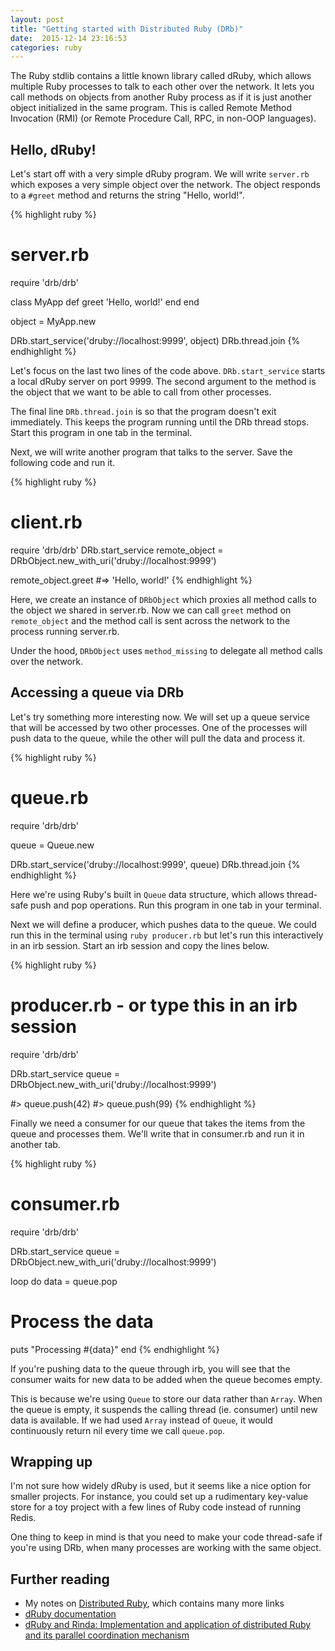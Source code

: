 ```yaml
---
layout: post
title: "Getting started with Distributed Ruby (DRb)"
date:  2015-12-14 23:16:53
categories: ruby
---
```


The Ruby stdlib contains a little known library called dRuby,
which allows multiple Ruby processes to talk to each other over the network.
It lets you call methods on objects from another Ruby process
as if it is just another object initialized in the same program.
This is called Remote Method Invocation (RMI) 
(or Remote Procedure Call, RPC, in non-OOP languages).

## Hello, dRuby!

Let's start off with a very simple dRuby program.
We will write `server.rb` which exposes a very simple object over the network.
The object responds to a `#greet` method
and returns the string "Hello, world!".

{% highlight ruby %}
# server.rb
require 'drb/drb'

class MyApp
  def greet
    'Hello, world!'
  end
end

object = MyApp.new

DRb.start_service('druby://localhost:9999', object)
DRb.thread.join
{% endhighlight %}

Let's focus on the last two lines of the code above.
`DRb.start_service` starts a local dRuby server on port 9999.
The second argument to the method is the object that
we want to be able to call from other processes.

The final line `DRb.thread.join` is so that
the program doesn't exit immediately.
This keeps the program running until the DRb thread stops.
Start this program in one tab in the terminal.

Next, we will write another program that talks to the server.
Save the following code and run it.

{% highlight ruby %}
# client.rb
require 'drb/drb'
DRb.start_service
remote_object = DRbObject.new_with_uri('druby://localhost:9999')

remote_object.greet   #=> 'Hello, world!'
{% endhighlight %}

Here, we create an instance of `DRbObject` which proxies all method calls
to the object we shared in server.rb.
Now we can call `greet` method on `remote_object`
and the method call is sent across the network
to the process running server.rb.

Under the hood, `DRbObject` uses `method_missing`
to delegate all method calls over the network.

## Accessing a queue via DRb

Let's try something more interesting now.
We will set up a queue service that will be accessed by two other processes.
One of the processes will push data to the queue,
while the other will pull the data and process it.

{% highlight ruby %}
# queue.rb
require 'drb/drb'

queue = Queue.new

DRb.start_service('druby://localhost:9999', queue)
DRb.thread.join
{% endhighlight %}

Here we're using Ruby's built in `Queue` data structure,
which allows thread-safe push and pop operations.
Run this program in one tab in your terminal.

Next we will define a producer, which pushes data to the queue.
We could run this in the terminal using `ruby producer.rb`
but let's run this interactively in an irb session.
Start an irb session and copy the lines below.

{% highlight ruby %}
# producer.rb - or type this in an irb session
require 'drb/drb'

DRb.start_service
queue = DRbObject.new_with_uri('druby://localhost:9999')

#> queue.push(42)
#> queue.push(99)
{% endhighlight %}

Finally we need a consumer for our queue
that takes the items from the queue and processes them.
We'll write that in consumer.rb and run it in another tab.

{% highlight ruby %}
# consumer.rb
require 'drb/drb'

DRb.start_service
queue = DRbObject.new_with_uri('druby://localhost:9999')

loop do
  data = queue.pop

  # Process the data
  puts "Processing #{data}"
end
{% endhighlight %}

If you're pushing data to the queue through irb,
you will see that the consumer waits for new data to be added
when the queue becomes empty.

This is because we're using `Queue` to store our data rather than `Array`.
When the queue is empty, it suspends the calling thread (ie. consumer)
until new data is available.
If we had used `Array` instead of `Queue`,
it would continuously return nil every time we call `queue.pop`.

## Wrapping up

I'm not sure how widely dRuby is used,
but it seems like a nice option for smaller projects.
For instance, you could set up a rudimentary key-value store for a toy project
with a few lines of Ruby code instead of running Redis.

One thing to keep in mind is that you need to make your code thread-safe
if you're using DRb, when many processes are working with the same object.

## Further reading

* My notes on [Distributed Ruby](/notes/druby.html), which contains many more links
* [dRuby documentation](http://ruby-doc.org/stdlib-2.3.0_preview1/libdoc/drb/rdoc/DRb.html)
* [dRuby and Rinda: Implementation and application of distributed Ruby and its parallel coordination mechanism](http://www.druby.org/imaco_doc/ijpp_text_en.html)
